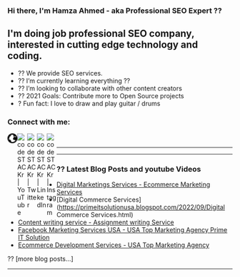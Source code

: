 
### Hi there, I'm Hamza Ahmed - aka Professional SEO Expert ??
## I'm doing job professional SEO company, interested in cutting edge technology and coding.

- ?? We provide SEO services.
- ?? I’m currently learning everything ??
- ?? I’m looking to collaborate with other content creators
- ?? 2021 Goals: Contribute more to Open Source projects
- ? Fun fact: I love to draw and play guitar / drums


### Connect with me:

[<img align="left" alt="codeSTACKr.com" width="22px" src="https://raw.githubusercontent.com/iconic/open-iconic/master/svg/globe.svg" />][website]
[<img align="left" alt="codeSTACKr | YouTube" width="22px" src="https://cdn.jsdelivr.net/npm/simple-icons@v3/icons/youtube.svg" />][youtube]
[<img align="left" alt="codeSTACKr | Twitter" width="22px" src="https://cdn.jsdelivr.net/npm/simple-icons@v3/icons/twitter.svg" />][twitter]
[<img align="left" alt="codeSTACKr | LinkedIn" width="22px" src="https://cdn.jsdelivr.net/npm/simple-icons@v3/icons/linkedin.svg" />][linkedin]
[<img align="left" alt="codeSTACKr | Instagram" width="22px" src="https://cdn.jsdelivr.net/npm/simple-icons@v3/icons/instagram.svg" />][instagram]

<br/>

---

---

### ?? Latest Blog Posts and youtube Videos

<!-- BLOG-POST-LIST:START -->
- [Digital Marketings Services - Ecommerce Marketing Services](https://primeitsolutionusa.blogspot.com/2022/10/digital-marketings-services-ecommerce.html)
- [Digital Commerce Services](https://primeitsolutionusa.blogspot.com/2022/09/Digital Commerce Services.html)
- [Content writing service - Assignment writing Service](https://primeitsolutionusa.blogspot.com/2022/09/content-writing-service-assignment.html)
- [Facebook Marketing Services USA - USA Top Marketing Agency Prime IT Solution](https://primeitsolutionusa.blogspot.com/2022/09/blog-post.html)
- [Ecommerce Development Services - USA Top Marketing Agency](https://primeitsolutionusa.blogspot.com/2022/09/ecommerce-development-services-usa-top.html)
<!-- BLOG-POST-LIST:END -->

?? [more blog posts...]


---


[website]: https://primeitsolution.us/Digital-Commerce-Services
[twitter]: https://twitter.com/PrimeITSolusa
[youtube]: https://www.youtube.com/channel/UCnugB1sjZmeG-YSxTP0rGRw
[instagram]: https://www.instagram.com/primeitsolutionpk/
[linkedin]: https://www.linkedin.com/in/prime-it-solution-601770252/
